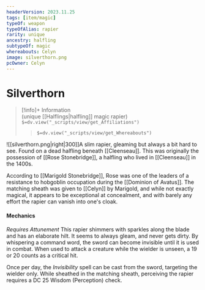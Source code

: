 ```yaml
---
headerVersion: 2023.11.25
tags: [item/magic]
typeOf: weapon
typeOfAlias: rapier
rarity: unique
ancestry: halfling
subtypeOf: magic
whereabouts: Celyn
image: silverthorn.png
pcOwner: Celyn
---
```

# Silverthorn
>[!info]+ Information  
> (unique [[Halflings|halfling]] magic rapier)  
> `$=dv.view("_scripts/view/get_Affiliations")`  
>> `$=dv.view("_scripts/view/get_Whereabouts")`

![[silverthorn.png|right|300]]A slim rapier, gleaming but always a bit hard to see. Found on a dead halfling beneath [[Cleenseau]]. This was originally the possession of [[Rose Stonebridge]], a halfling who lived in [[Cleenseau]] in the 1400s. 

According to [[Marigold Stonebridge]], Rose was one of the leaders of a resistance to hobgoblin occupation during the [[Dominion of Avatus]]. The matching sheath was given to [[Celyn]] by Marigold, and while not exactly magical, it appears to be exceptional at concealment, and with barely any effort the rapier can vanish into one's cloak.

#### Mechanics
*Requires Attunement*
This rapier shimmers with sparkles along the blade and has an elaborate hilt. It seems to always gleam, and never gets dirty. By whispering a command word, the sword can become invisible until it is used in combat. When used to attack a creature while the wielder is unseen, a 19 or 20 counts as a critical hit.

Once per day, the _Invisibility_ spell can be cast from the sword, targeting the wielder only. While sheathed in the matching sheath, perceiving the rapier requires a DC 25 Wisdom (Perception) check.